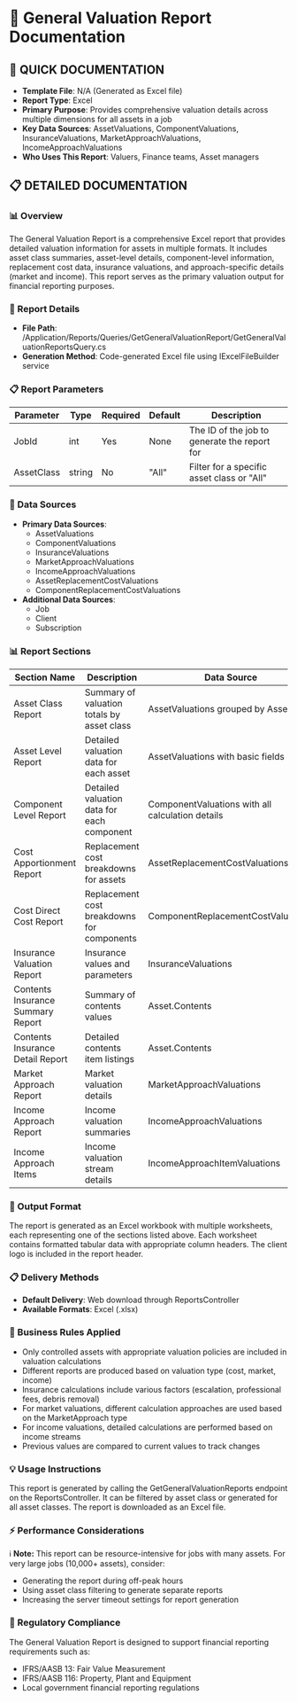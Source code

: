 # 📄 General Valuation Report Documentation

## 📄 QUICK DOCUMENTATION
- **Template File**: N/A (Generated as Excel file)
- **Report Type**: Excel
- **Primary Purpose**: Provides comprehensive valuation details across multiple dimensions for all assets in a job
- **Key Data Sources**: AssetValuations, ComponentValuations, InsuranceValuations, MarketApproachValuations, IncomeApproachValuations
- **Who Uses This Report**: Valuers, Finance teams, Asset managers

## 📋 DETAILED DOCUMENTATION

### 📊 Overview
The General Valuation Report is a comprehensive Excel report that provides detailed valuation information for assets in multiple formats. It includes asset class summaries, asset-level details, component-level information, replacement cost data, insurance valuations, and approach-specific details (market and income). This report serves as the primary valuation output for financial reporting purposes.

### 🔧 Report Details
- **File Path**: /Application/Reports/Queries/GetGeneralValuationReport/GetGeneralValuationReportsQuery.cs
- **Generation Method**: Code-generated Excel file using IExcelFileBuilder service

### 📋 Report Parameters
| Parameter | Type | Required | Default | Description |
|-----------|------|----------|---------|-------------|
| JobId | int | Yes | None | The ID of the job to generate the report for |
| AssetClass | string | No | "All" | Filter for a specific asset class or "All" |

### 🔗 Data Sources
- **Primary Data Sources**: 
  - AssetValuations
  - ComponentValuations
  - InsuranceValuations
  - MarketApproachValuations
  - IncomeApproachValuations
  - AssetReplacementCostValuations
  - ComponentReplacementCostValuations
- **Additional Data Sources**: 
  - Job
  - Client
  - Subscription

### 📊 Report Sections
| Section Name | Description | Data Source | 
|--------------|-------------|-------------|
| Asset Class Report | Summary of valuation totals by asset class | AssetValuations grouped by AssetClass |
| Asset Level Report | Detailed valuation data for each asset | AssetValuations with basic fields |
| Component Level Report | Detailed valuation data for each component | ComponentValuations with all calculation details |
| Cost Apportionment Report | Replacement cost breakdowns for assets | AssetReplacementCostValuations |
| Cost Direct Cost Report | Replacement cost breakdowns for components | ComponentReplacementCostValuations |
| Insurance Valuation Report | Insurance values and parameters | InsuranceValuations |
| Contents Insurance Summary Report | Summary of contents values | Asset.Contents |
| Contents Insurance Detail Report | Detailed contents item listings | Asset.Contents |
| Market Approach Report | Market valuation details | MarketApproachValuations |
| Income Approach Report | Income valuation summaries | IncomeApproachValuations |
| Income Approach Items | Income valuation stream details | IncomeApproachItemValuations |

### 📄 Output Format
The report is generated as an Excel workbook with multiple worksheets, each representing one of the sections listed above. Each worksheet contains formatted tabular data with appropriate column headers. The client logo is included in the report header.

### 📋 Delivery Methods
- **Default Delivery**: Web download through ReportsController
- **Available Formats**: Excel (.xlsx)

### 📝 Business Rules Applied
- Only controlled assets with appropriate valuation policies are included in valuation calculations
- Different reports are produced based on valuation type (cost, market, income)
- Insurance calculations include various factors (escalation, professional fees, debris removal)
- For market valuations, different calculation approaches are used based on the MarketApproach type
- For income valuations, detailed calculations are performed based on income streams
- Previous values are compared to current values to track changes

### 💡 Usage Instructions
This report is generated by calling the GetGeneralValuationReports endpoint on the ReportsController. It can be filtered by asset class or generated for all asset classes. The report is downloaded as an Excel file.

### ⚡ Performance Considerations
ℹ️ **Note:** This report can be resource-intensive for jobs with many assets. For very large jobs (10,000+ assets), consider:
- Generating the report during off-peak hours
- Using asset class filtering to generate separate reports
- Increasing the server timeout settings for report generation

### 📝 Regulatory Compliance
The General Valuation Report is designed to support financial reporting requirements such as:
- IFRS/AASB 13: Fair Value Measurement
- IFRS/AASB 116: Property, Plant and Equipment
- Local government financial reporting regulations
